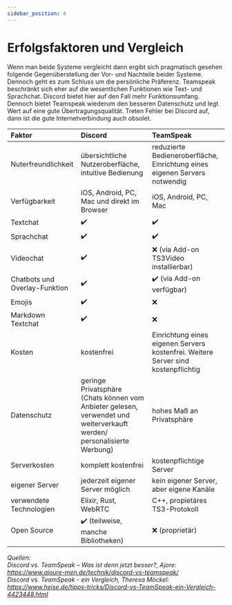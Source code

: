 ```yaml
---
sidebar_position: 4
---
```


# Erfolgsfaktoren und Vergleich

Wenn man beide Systeme vergleicht dann ergibt sich pragmatisch gesehen folgende Gegenüberstellung der Vor- und Nachteile beider Systeme. Dennoch geht es zum Schluss um die persönliche Präferenz. Teamspeak beschränkt sich eher auf die wesentlichen Funktionen wie Text- und Sprachchat. Discord bietet hier auf den Fall mehr Funktionsumfang. Dennoch bietet Teamspeak wiederum den besseren Datenschutz und legt Wert auf eine gute Übertragungsqualität. Treten Fehler bei Discord auf, dann ist die gute Internetverbindung auch obsolet.

| Faktor                        | Discord                                                                                                                | TeamSpeak                                                                         |
| :---------------------------- | :--------------------------------------------------------------------------------------------------------------------- | :-------------------------------------------------------------------------------- |
| Nuterfreundlichkeit           | übersichtliche Nutzeroberfläche, intuitive Bedienung                                                                   | reduzierte Bedieneroberfläche, Einrichtung eines eigenen Servers notwendig        |
| Verfügbarkeit                 | iOS, Android, PC, Mac und direkt im Browser                                                                            | iOS, Android, PC, Mac                                                             |
| Textchat                      | ✔️                                                                                                                      | ✔️                                                                                 |
| Sprachchat                    | ✔️                                                                                                                      | ✔️                                                                                 |
| Videochat                     | ✔️                                                                                                                      | ❌ (via Add-on TS3Video installierbar)                                             |
| Chatbots und Overlay-Funktion | ✔️                                                                                                                      | ✔️ (via Add-on verfügbar)                                                          |
| Emojis                        | ✔️                                                                                                                      | ❌                                                                                 |
| Markdown Textchat             | ✔️                                                                                                                      | ❌                                                                                 |
| Kosten                        | kostenfrei                                                                                                             | Einrichtung eines eigenen Servers kostenfrei. Weitere Server sind kostenpflichtig |
| Datenschutz                   | geringe Privatsphäre (Chats können vom Anbieter gelesen, verwendet und weiterverkauft werden/ personalisierte Werbung) | hohes Maß an Privatsphäre                                                         |
| Serverkosten                  | komplett kostenfrei                                                                                                    | kostenpflichtige Server                                                           |
| eigener Server                | jederzeit eigener Server möglich                                                                                       | kein eigener Server, aber eigene Kanäle                                           |
| verwendete Technologien       | Elixir, Rust, WebRTC                                                                                                   | C++, propietäres TS3-Protokoll                                                    |
| Open Source                   | ✔️ (teilweise, manche Bibliotheken)                                                                                     | ❌ (proprietär)                                                                    |


*Quellen:  
Discord vs. TeamSpeak – Was ist denn jetzt besser?, Ajore: https://www.ajoure-men.de/technik/discord-vs-teamspeak/  
Discord vs. TeamSpeak - ein Vergleich, Theresa Möckel: https://www.heise.de/tipps-tricks/Discord-vs-TeamSpeak-ein-Vergleich-4423448.html*
